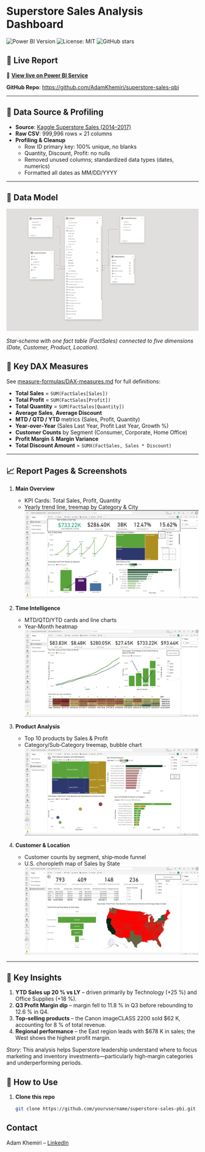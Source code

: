 # Superstore Sales Analysis Dashboard

![Power BI Version](https://img.shields.io/badge/Power%20BI-July%202024-blue)
![License: MIT](https://img.shields.io/badge/License-MIT-green)
![GitHub stars](https://img.shields.io/github/stars/AdamKhemiri/superstore-sales-pbi?style=social)

## 🚀 Live Report

🔗 **[View live on Power BI Service](https://app.powerbi.com/view?r=eyJrIjoiYmNiNjE2NWEtNmIwMC00MDZkLWIyMTEtZjRhNTkxYmM2ZDI3IiwidCI6ImIyZDQ1OTA3LTUwOWItNDQ5Ni05YmQzLTVhNjBjN2YwZjM4MCIsImMiOjN9)**

**GitHub Repo**: https://github.com/AdamKhemiri/superstore-sales-pbi

---

## 📂 Data Source & Profiling

- **Source**: [Kaggle Superstore Sales (2014–2017)](https://www.kaggle.com/datasets/vivek468/superstore-dataset-final/data)  
- **Raw CSV**: 999,996 rows × 21 columns  
- **Profiling & Cleanup**  
  - Row ID primary key: 100% unique, no blanks  
  - Quantity, Discount, Profit: no nulls  
  - Removed unused columns; standardized data types (dates, numerics)  
  - Formatted all dates as MM/DD/YYYY

---

## 📐 Data Model

![Data Model](docs/model-diagram.png)

*Star‑schema with one fact table (FactSales) connected to five dimensions (Date, Customer, Product, Location).*


## 🧮 Key DAX Measures

See [measure-formulas/DAX-measures.md](measure-formulas/DAX-measures.md) for full definitions:

- **Total Sales** = `SUM(FactSales[Sales])`  
- **Total Profit** = `SUM(FactSales[Profit])`  
- **Total Quantity** = `SUM(FactSales[Quantity])`  
- **Average Sales**, **Average Discount**  
- **MTD / QTD / YTD** metrics (Sales, Profit, Quantity)  
- **Year‑over‑Year** (Sales Last Year, Profit Last Year, Growth %)  
- **Customer Counts** by Segment (Consumer, Corporate, Home Office)  
- **Profit Margin** & **Margin Variance**  
- **Total Discount Amount** = `SUMX(FactSales, Sales * Discount)`

---

## 📈 Report Pages & Screenshots

1. **Main Overview**  
   - KPI Cards: Total Sales, Profit, Quantity  
   - Yearly trend line, treemap by Category & City  
   ![Main Overview](docs/Slide-main-overview.png)

2. **Time Intelligence**  
   - MTD/QTD/YTD cards and line charts  
   - Year‑Month heatmap  
   ![Time Intelligence](docs/Slide2-time-intelligence.png)

3. **Product Analysis**  
   - Top 10 products by Sales & Profit  
   - Category/Sub‑Category treemap, bubble chart  
   ![Product Analysis](docs/Slide3-product-analysis.png)

4. **Customer & Location**  
   - Customer counts by segment, ship‑mode funnel  
   - U.S. choropleth map of Sales by State  
   ![Customer & Location](docs/Slide4-customer-location.png)

---

## 🚩 Key Insights

1. **YTD Sales up 20 % vs LY** – driven primarily by Technology (+25 %) and Office Supplies (+18 %).  
2. **Q3 Profit Margin dip** – margin fell to 11.8 % in Q3 before rebounding to 12.6 % in Q4.  
3. **Top‑selling products** – the Canon imageCLASS 2200 sold $62 K, accounting for 8 % of total revenue.  
4. **Regional performance** – the East region leads with $678 K in sales; the West shows the highest profit margin.  

*Story*: This analysis helps Superstore leadership understand where to focus marketing and inventory investments—particularly high‑margin categories and underperforming periods.




## 🚀 How to Use

1. **Clone this repo**  
   ```bash
   git clone https://github.com/yourusername/superstore-sales-pbi.git

## Contact
Adam Khemiri – [LinkedIn](https://www.linkedin.com/in/adam-khemiri-560382360/)
